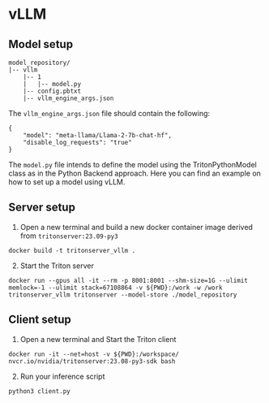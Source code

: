 # vLLM 

## Model setup

```
model_repository/
|-- vllm
    |-- 1
    |   |-- model.py
    |-- config.pbtxt
    |-- vllm_engine_args.json
```

The `vllm_engine_args.json` file should contain the following:
```
{
    "model": "meta-llama/Llama-2-7b-chat-hf",
    "disable_log_requests": "true"
}
```

The `model.py` file intends to define the model using the TritonPythonModel class as in the Python Backend approach. Here you can find an example on how to set up a model using vLLM.

## Server setup

1. Open a new terminal and build a new docker container image derived from `tritonserver:23.09-py3`
```
docker build -t tritonserver_vllm .
```
2. Start the Triton server
```
docker run --gpus all -it --rm -p 8001:8001 --shm-size=1G --ulimit memlock=-1 --ulimit stack=67108864 -v ${PWD}:/work -w /work tritonserver_vllm tritonserver --model-store ./model_repository
```
## Client setup

1. Open a new terminal and Start the Triton client 
```
docker run -it --net=host -v ${PWD}:/workspace/ nvcr.io/nvidia/tritonserver:23.08-py3-sdk bash
```
2. Run your inference script
```
python3 client.py
```